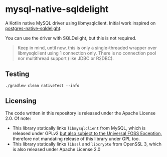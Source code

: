 # mysql-native-sqldelight

A Kotlin native MySQL driver using libmysqlclient. Initial work inspired on [postgres-native-sqldelight](https://github.com/hfhbd/postgres-native-sqldelight).

You can use the driver with SQLDelight, but this is not required.

> Keep in mind, until now, this is only a single-threaded wrapper over libmysqlclient using 1 connection only. There is no connection pool nor multithread support (like JDBC or R2DBC).


## Testing
```shell
./gradlew clean nativeTest --info
```

## Licensing
The code written in this repository is released under the Apache License 2.0. Of note:
- This library statically links `libmysqlclient` from MySQL, which is released under GPLv2 [but also subject to 
    the Universal FOSS Exception](https://github.com/mysql/mysql-server/blob/87307d4ddd88405117e3f1e51323836d57ab1f57/LICENSE#L30-L36), 
    therefore not mandating release of this library under GPL too. 
- This library statically links `libssl` and `libcrypto` from OpenSSL 3, which is also released under Apache License 2.0